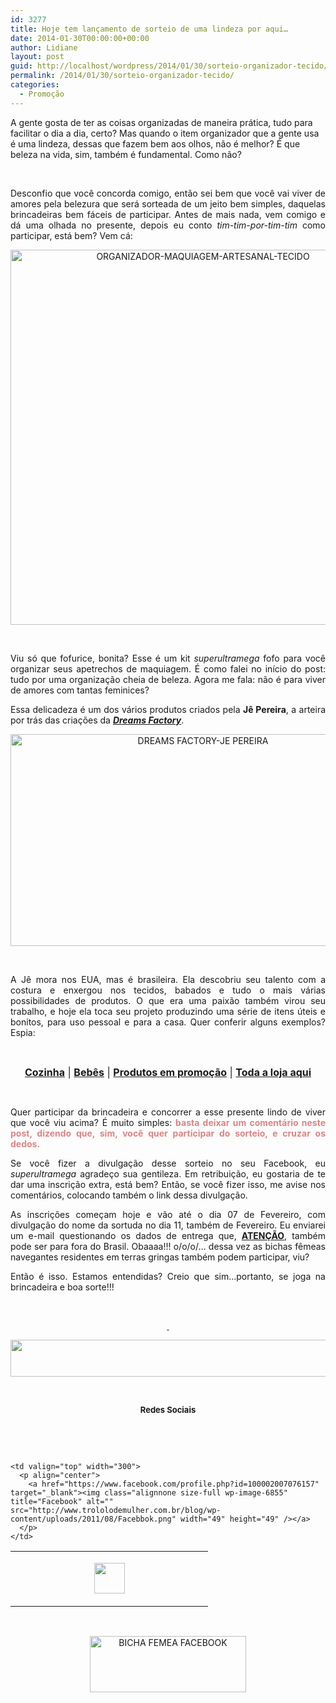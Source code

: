 ```yaml
---
id: 3277
title: Hoje tem lançamento de sorteio de uma lindeza por aqui…
date: 2014-01-30T00:00:00+00:00
author: Lidiane
layout: post
guid: http://localhost/wordpress/2014/01/30/sorteio-organizador-tecido/
permalink: /2014/01/30/sorteio-organizador-tecido/
categories:
  - Promoção
---
```

A gente gosta de ter as coisas organizadas de maneira prática, tudo para facilitar o dia a dia, certo? Mas quando o item organizador que a gente usa é uma lindeza, dessas que fazem bem aos olhos, não é melhor? É que beleza na vida, sim, também é fundamental. Como não?

&nbsp;

<p style="text-align: justify;">
  Desconfio que você concorda comigo, então sei bem que você vai viver de amores pela belezura que será sorteada de um jeito bem simples, daquelas brincadeiras bem fáceis de participar. Antes de mais nada, vem comigo e dá uma olhada no presente, depois eu conto <em>tim-tim-por-tim-tim</em> como participar, está bem? Vem cá:
</p>

<!--more-->

<p style="text-align: center;">
  <a href="http://www.trololodemulher.com.br/blog/wp-content/uploads/2014/01/ORGANIZADOR-MAQUIAGEM-ARTESANAL-TECIDO.jpg"><img class="alignnone size-full wp-image-9880" alt="ORGANIZADOR-MAQUIAGEM-ARTESANAL-TECIDO" src="http://www.trololodemulher.com.br/blog/wp-content/uploads/2014/01/ORGANIZADOR-MAQUIAGEM-ARTESANAL-TECIDO.jpg" width="600" height="600" /></a>
</p>

&nbsp;

<p style="text-align: justify;">
  Viu só que fofurice, bonita? Esse é um kit <em>superultramega</em> fofo para você organizar seus apetrechos de maquiagem. É como falei no início do post: tudo por uma organização cheia de beleza. Agora me fala: não é para viver de amores com tantas feminices?
</p>

<p style="text-align: justify;">
  Essa delicadeza é um dos vários produtos criados pela <strong>Jê Pereira</strong>, a arteira por trás das criações da <strong><em><a href="http://www.etsy.com/shop/DreamsFactoryByJeane" target="_blank">Dreams Factory</a></em></strong>.
</p>

<p style="text-align: center;">
  <a href="http://www.trololodemulher.com.br/blog/wp-content/uploads/2014/01/DREAMS-FACTORY-JE-PEREIRA.png"><img class="alignnone size-full wp-image-9879" alt="DREAMS FACTORY-JE PEREIRA" src="http://www.trololodemulher.com.br/blog/wp-content/uploads/2014/01/DREAMS-FACTORY-JE-PEREIRA.png" width="600" height="339" /></a>
</p>

&nbsp;

<p style="text-align: justify;">
  A Jê mora nos EUA, mas é brasileira. Ela descobriu seu talento com a costura e enxergou nos tecidos, babados e tudo o mais várias possibilidades de produtos. O que era uma paixão também virou seu trabalho, e hoje ela toca seu projeto produzindo uma série de itens úteis e bonitos, para uso pessoal e para a casa. Quer conferir alguns exemplos? Espia:
</p>

&nbsp;

<p style="text-align: center;">
  <strong><a href="http://www.etsy.com/pt/shop/DreamsFactoryByJeane?section_id=14082441&ref=shopsection_leftnav_1" target="_blank"><span style="font-size: medium;">Cozinha</span></a></strong><span style="font-size: medium;"> | <strong><a href="http://www.etsy.com/pt/shop/DreamsFactoryByJeane?section_id=14748826&ref=shopsection_leftnav_2" target="_blank">Bebês</a></strong> | <strong><a href="http://www.etsy.com/pt/shop/DreamsFactoryByJeane?section_id=14914536&ref=shopsection_leftnav_4" target="_blank">Produtos em promoção</a></strong> | <strong><a href="http://www.etsy.com/shop/DreamsFactoryByJeane" target="_blank">Toda a loja aqui</a></strong></span>
</p>

&nbsp;

<p style="text-align: justify;">
  Quer participar da brincadeira e concorrer a esse presente lindo de viver que você viu acima? É muito simples:<span style="color: #dd8484;"> <strong>basta deixar um comentário neste post, dizendo que, sim, você quer participar do sorteio, e cruzar os dedos.</strong></span>
</p>

<p style="text-align: justify;">
  Se você fizer a divulgação desse sorteio no seu Facebook, eu <em>superultramega</em> agradeço sua gentileza. Em retribuição, eu gostaria de te dar uma inscrição extra, está bem? Então, se você fizer isso, me avise nos comentários, colocando também o link dessa divulgação.
</p>

<p style="text-align: justify;">
  As inscrições começam hoje e vão até o dia 07 de Fevereiro, com divulgação do nome da sortuda no dia 11, também de Fevereiro. Eu enviarei um e-mail questionando os dados de entrega que, <strong><span style="text-decoration: underline;">ATENÇÃO</span></strong>, também pode ser para fora do Brasil. Obaaaa!!! o/o/o/… dessa vez as bichas fêmeas navegantes residentes em terras gringas também podem participar, viu?
</p>

<p style="text-align: justify;">
  Então é isso. Estamos entendidas? Creio que sim…portanto, se joga na brincadeira e boa sorte!!!
</p>

&nbsp;

<p align="center">
  <a href="http://www.trololodemulher.com.br/2013/09/11/decoracao-parede-fotos/"><strong> </strong></a>
</p>

<p align="center">
  <a href="http://feedburner.google.com/fb/a/mailverify?uri=blogbichafemea&loc=pt_BR" target="_blank"><img class="alignnone size-full wp-image-8451" title="Assine o Bicha Fêmea grátis!" alt="" src="http://www.trololodemulher.com.br/blog/wp-content/uploads/2012/01/rodapé.png" width="600" height="59" /></a>
</p>

&nbsp;

<p align="center">
  <strong><span style="font-size: small;">Redes Sociais</span></strong>
</p>

&nbsp;

&nbsp;

<table width="600" border="0" cellspacing="0" cellpadding="2">
  <tr>
    <td valign="top" width="300">
      <p align="center">
        <a href="https://twitter.com/#%21/bichafemea" target="_blank"><img class="alignnone size-full wp-image-6857" title="Twitter" alt="" src="http://www.trololodemulher.com.br/blog/wp-content/uploads/2011/08/Twitter.png" width="49" height="49" /></a>
      </p>
    </td>
    
    <td valign="top" width="300">
      <p align="center">
        <a href="https://www.facebook.com/profile.php?id=100002007076157" target="_blank"><img class="alignnone size-full wp-image-6855" title="Facebook" alt="" src="http://www.trololodemulher.com.br/blog/wp-content/uploads/2011/08/Facebbok.png" width="49" height="49" /></a>
      </p>
    </td>
  </tr>
</table>

&nbsp;

<p style="text-align: center;">
  <a href="https://www.facebook.com/bichafemea" target="_blank"><img class="alignnone size-full wp-image-9849" alt="BICHA FEMEA FACEBOOK" src="http://www.trololodemulher.com.br/blog/wp-content/uploads/2014/01/BICHA-FEMEA-FACEBOOK1.png" width="250" height="90" /></a>
</p>